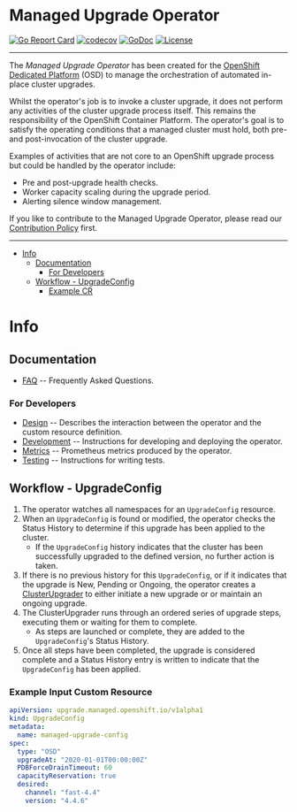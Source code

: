 # Managed Upgrade Operator

[![Go Report Card](https://goreportcard.com/badge/github.com/openshift/managed-upgrade-operator)](https://goreportcard.com/report/github.com/openshift/managed-upgrade-operator)
[![codecov](https://codecov.io/gh/openshift/managed-upgrade-operator/branch/master/graph/badge.svg)](https://codecov.io/gh/openshift/managed-upgrade-operator)
[![GoDoc](https://godoc.org/github.com/openshift/managed-upgrade-operator?status.svg)](https://pkg.go.dev/mod/github.com/openshift/managed-upgrade-operator)
[![License](https://img.shields.io/:license-apache-blue.svg)](http://www.apache.org/licenses/LICENSE-2.0.html)

----

The _Managed Upgrade Operator_ has been created for the [OpenShift Dedicated Platform](https://docs.openshift.com/dedicated/4/) (OSD) to manage the orchestration of automated in-place cluster upgrades.

Whilst the operator's job is to invoke a cluster upgrade, it does not perform any activities of the cluster upgrade process itself. This remains the responsibility of the OpenShift Container Platform. The operator's goal is to satisfy the operating conditions that a managed cluster must hold, both pre- and post-invocation of the cluster upgrade. 

Examples of activities that are not core to an OpenShift upgrade process but could be handled by the operator include:
 
* Pre and post-upgrade health checks.
* Worker capacity scaling during the upgrade period.
* Alerting silence window management.

If you like to contribute to the Managed Upgrade Operator, please read our [Contribution Policy](./docs/contributing.md) first.

----

* [Info](#info)
   * [Documentation](#documentation)
      * [For Developers](#for-developers)
   * [Workflow - UpgradeConfig](#workflow---upgradeconfig)
      * [Example CR](#example-input-custom-resource)
      
# Info

## Documentation

* [FAQ](./docs/faq.md) -- Frequently Asked Questions.

### For Developers

* [Design](./docs/design.md) -- Describes the interaction between the operator and the custom resource definition.
* [Development](./docs/development.md) -- Instructions for developing and deploying the operator.
* [Metrics](./docs/metrics.md) -- Prometheus metrics produced by the operator. 
* [Testing](./docs/testing.md) -- Instructions for writing tests.

## Workflow - UpgradeConfig

1. The operator watches all namespaces for an `UpgradeConfig` resource.
2. When an `UpgradeConfig` is found or modified, the operator checks the Status History to determine if this upgrade has been applied to the cluster.
     * If the `UpgradeConfig` history indicates that the cluster has been successfully upgraded to the defined version, no further action is taken.
3. If there is no previous history for this `UpgradeConfig`, or if it indicates that the upgrade is New, Pending or Ongoing, the operator creates a [ClusterUpgrader](pkg/cluster_upgrader/cluster_upgrader.go) to either initiate a new upgrade or or maintain an ongoing upgrade.             
4. The ClusterUpgrader runs through an ordered series of upgrade steps, executing them or waiting for them to complete. 
     * As steps are launched or complete, they are added to the `UpgradeConfig`'s Status History. 
5. Once all steps have been completed, the upgrade is considered complete and a Status History entry is written to indicate that the `UpgradeConfig` has been applied.

### Example Input Custom Resource

```yaml
apiVersion: upgrade.managed.openshift.io/v1alpha1
kind: UpgradeConfig
metadata:
  name: managed-upgrade-config
spec:
  type: "OSD"
  upgradeAt: "2020-01-01T00:00:00Z"
  PDBForceDrainTimeout: 60
  capacityReservation: true
  desired:
    channel: "fast-4.4"
    version: "4.4.6"
```
